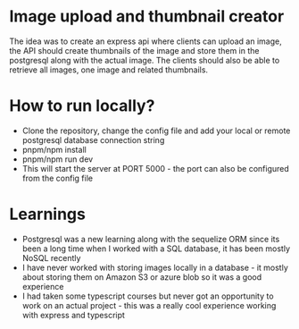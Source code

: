 # Image upload and thumbnail creator

The idea was to create an express api where clients can upload an image, the API should create thumbnails of the image and store them in the postgresql along with the actual image. The clients should also be able to retrieve all images, one image and related thumbnails.


# How to run locally?
- Clone the repository, change the config file and add your local or remote postgresql database connection string
- pnpm/npm install
- pnpm/npm run dev
- This will start the server at PORT 5000 - the port can also be configured from the config file

# Learnings
- Postgresql was a new learning along with the sequelize ORM since its been a long time when I worked with a SQL database, it has been mostly NoSQL recently
- I have never worked with storing images locally in a database - it mostly about storing them on Amazon S3 or azure blob so it was a good experience
- I had taken some typescript courses but never got an opportunity to work on an actual project - this was a really cool experience working with express and typescript  

